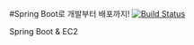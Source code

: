 #Spring Boot로 개발부터 배포까지! [![Build Status](https://travis-ci.org/betterfly88/spring-boot.svg?branch=master)](https://travis-ci.org/betterfly88/spring-boot)

Spring Boot & EC2